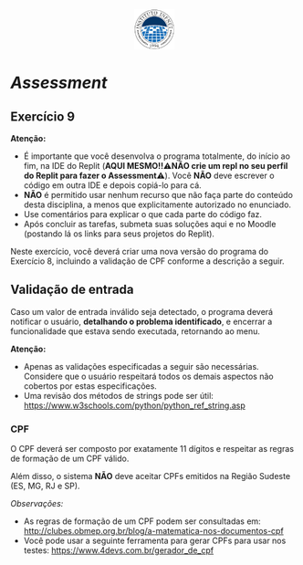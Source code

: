<p align="center">
    <img src="assets/logo_infnet.png" width="70" height="70" />
</p>

# *Assessment*

## Exercício 9

**Atenção:**
- É importante que você desenvolva o programa totalmente, do início ao fim, na IDE do Replit (**AQUI MESMO!!**⚠️**NÃO crie um repl no seu perfil do Replit para fazer o Assessment**⚠️). Você **NÃO** deve escrever o código em outra IDE e depois copiá-lo para cá.
- **NÃO** é permitido usar nenhum recurso que não faça parte do conteúdo desta disciplina, a menos que explicitamente autorizado no enunciado.
- Use comentários para explicar o que cada parte do código faz.
- Após concluir as tarefas, submeta suas soluções aqui e no Moodle (postando lá os links para seus projetos do Replit).

Neste exercício, você deverá criar uma nova versão do programa do Exercício 8, incluindo a validação de CPF conforme a descrição a seguir.

## Validação de entrada

Caso um valor de entrada inválido seja detectado, o programa deverá notificar o usuário, **detalhando o problema identificado**, e encerrar a funcionalidade que estava sendo executada, retornando ao menu.

**Atenção:**

- Apenas as validações especificadas a seguir são necessárias. Considere que o usuário respeitará todos os demais aspectos não cobertos por estas especificações.
- Uma revisão dos métodos de strings pode ser útil: https://www.w3schools.com/python/python_ref_string.asp

### CPF

O CPF deverá ser composto por exatamente 11 dígitos e respeitar as regras de formação de um CPF válido.

Além disso, o sistema **NÃO** deve aceitar CPFs emitidos na Região Sudeste (ES, MG, RJ e SP).

*Observações:*

- As regras de formação de um CPF podem ser consultadas em: http://clubes.obmep.org.br/blog/a-matematica-nos-documentos-cpf
- Você pode usar a seguinte ferramenta para gerar CPFs para usar nos testes:
https://www.4devs.com.br/gerador_de_cpf
